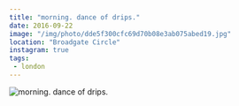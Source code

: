 ```yaml
---
title: "morning. dance of drips."
date: 2016-09-22
image: "/img/photo/dde5f300cfc69d70b08e3ab075abed19.jpg"
location: "Broadgate Circle"
instagram: true
tags:
 - london
---
```


![morning. dance of drips.](/img/photo/dde5f300cfc69d70b08e3ab075abed19.jpg)
